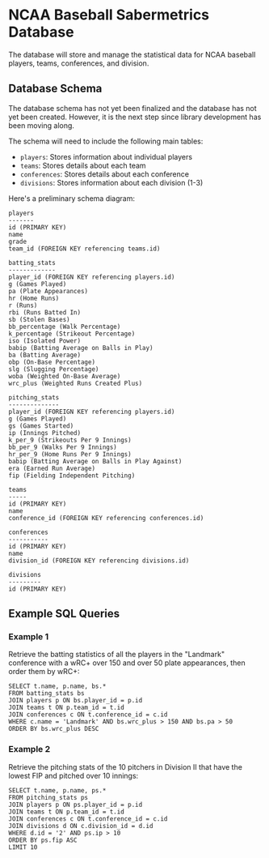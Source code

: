 # NCAA Baseball Sabermetrics Database

The database will store and manage the statistical data for NCAA baseball players, teams, conferences, and division.

## Database Schema

The database schema has not yet been finalized and the database has not yet been created. However, it is the next step since library development has been moving along.

The schema will need to include the following main tables:
* `players`: Stores information about individual players
* `teams`: Stores details about each team
* `conferences`: Stores details about each conference
* `divisions`: Stores information about each division (1-3)

Here's a preliminary schema diagram:

```
players
-------
id (PRIMARY KEY)
name
grade
team_id (FOREIGN KEY referencing teams.id)

batting_stats
-------------
player_id (FOREIGN KEY referencing players.id)
g (Games Played)
pa (Plate Appearances)
hr (Home Runs)
r (Runs)
rbi (Runs Batted In)
sb (Stolen Bases)
bb_percentage (Walk Percentage)
k_percentage (Strikeout Percentage)
iso (Isolated Power)
babip (Batting Average on Balls in Play)
ba (Batting Average)
obp (On-Base Percentage)
slg (Slugging Percentage)
woba (Weighted On-Base Average)
wrc_plus (Weighted Runs Created Plus)

pitching_stats
--------------
player_id (FOREIGN KEY referencing players.id)
g (Games Played)
gs (Games Started)
ip (Innings Pitched)
k_per_9 (Strikeouts Per 9 Innings)
bb_per_9 (Walks Per 9 Innings)
hr_per_9 (Home Runs Per 9 Innings)
babip (Batting Average on Balls in Play Against)
era (Earned Run Average)
fip (Fielding Independent Pitching)

teams
-----
id (PRIMARY KEY)
name
conference_id (FOREIGN KEY referencing conferences.id)

conferences
-----------
id (PRIMARY KEY)
name
division_id (FOREIGN KEY referencing divisions.id)

divisions
---------
id (PRIMARY KEY)
```

## Example SQL Queries

### Example 1

Retrieve the batting statistics of all the players in the "Landmark" conference with a wRC+ over 150 and over 50 plate appearances, then order them by wRC+:

```
SELECT t.name, p.name, bs.*
FROM batting_stats bs
JOIN players p ON bs.player_id = p.id
JOIN teams t ON p.team_id = t.id
JOIN conferences c ON t.conference_id = c.id
WHERE c.name = 'Landmark' AND bs.wrc_plus > 150 AND bs.pa > 50
ORDER BY bs.wrc_plus DESC
```

### Example 2

Retrieve the pitching stats of the 10 pitchers in Division II that have the lowest FIP and pitched over 10 innings:

```
SELECT t.name, p.name, ps.*
FROM pitching_stats ps
JOIN players p ON ps.player_id = p.id
JOIN teams t ON p.team_id = t.id
JOIN conferences c ON t.conference_id = c.id
JOIN divisions d ON c.division_id = d.id
WHERE d.id = '2' AND ps.ip > 10
ORDER BY ps.fip ASC
LIMIT 10
```